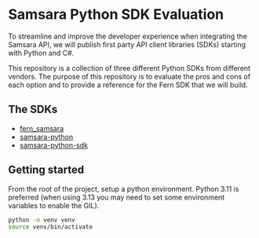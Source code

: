 # Samsara Python SDK Evaluation

To streamline and improve the developer experience when integrating the Samsara API, we will publish first party API client libraries (SDKs) starting with Python and C#.

This repository is a collection of three different Python SDKs from different vendors. The purpose of this repository is to evaluate the pros and cons of each option and to provide a reference for the Fern SDK that we will build.

## The SDKs

- [fern_samsara](./fern_samsara)
- [samsara-python](./samsara-python)
- [samsara-python-sdk](./samsara-python-sdk)

## Getting started

From the root of the project, setup a python environment. Python 3.11 is preferred (when using 3.13 you may need to set some environment variables to enable the GIL).

```bash
python -m venv venv
source venv/bin/activate
```